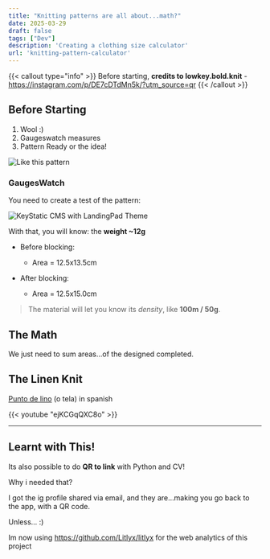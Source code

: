 ```yaml
---
title: "Knitting patterns are all about...math?"
date: 2025-03-29
draft: false
tags: ["Dev"]
description: 'Creating a clothing size calculator'
url: 'knitting-pattern-calculator'
---
```


{{< callout type="info" >}}
Before starting, **credits to lowkey.bold.knit** - https://instagram.com/p/DE7cDTdMn5k/?utm_source=qr
{{< /callout >}}


## Before Starting

1. Wool :)
2. Gaugeswatch measures
3. Pattern Ready or the idea!


![Like this pattern](/blog_img/apps/knitting/pattern.png)


### GaugesWatch

You need to create a test of the pattern:

![KeyStatic CMS with LandingPad Theme](/blog_img/apps/knitting/gaugeswatch.jpeg)

With that, you will know: the **weight ~12g**

* Before blocking:
    * Area = 12.5x13.5cm

* After blocking:
    * Area = 12.5x15.0cm

> The material will let you know its *density*, like **100m / 50g**.

## The Math

We just need to sum areas...of the designed completed.

## The Linen Knit

[Punto de lino](https://www.youtube.com/watch?v=ejKCGqQXC8o) (o tela) in spanish

<!--
https://www.youtube.com/watch?v=ejKCGqQXC8o
-->

{{< youtube "ejKCGqQXC8o" >}}


---

## Learnt with This!

Its also possible to do **QR to link** with Python and CV!

Why i needed that?

I got the ig profile shared via email, and they are...making you go back to the app, with a QR code.

Unless... :)

Im now using https://github.com/Litlyx/litlyx for the web analytics of this project